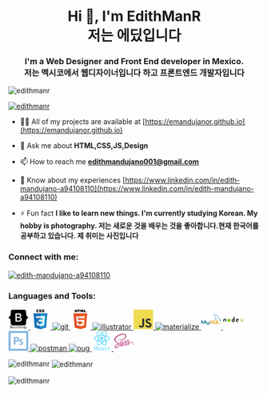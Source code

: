 <h1 align="center">Hi 👋, I'm EdithManR <br>저는 에딨입니다</h1>
<h3 align="center">I'm a Web Designer and Front End developer in Mexico. <br>저는 멕시코에서 웹디자이너입니다 하고 프론트엔드 개발자입니다</h3>

<p align="left"> <img src="https://komarev.com/ghpvc/?username=edithmanr&label=Profile%20views&color=0e75b6&style=flat" alt="edithmanr" /> </p>

<p align="left"> <a href="https://github.com/ryo-ma/github-profile-trophy"><img src="https://github-profile-trophy.vercel.app/?username=edithmanr" alt="edithmanr" /></a> </p>

- 👨‍💻 All of my projects are available at [https://emandujanor.github.io](https://emandujanor.github.io)

- 💬 Ask me about **HTML,CSS,JS,Design**

- 📫 How to reach me **edithmandujano001@gmail.com**

- 📄 Know about my experiences [https://www.linkedin.com/in/edith-mandujano-a94108110](https://www.linkedin.com/in/edith-mandujano-a94108110)

- ⚡ Fun fact **I like to learn new things. I'm currently studying Korean. My hobby is photography. 저는 새로운 것을 배우는 것을 좋아합니다.현재 한국어를 공부하고 있습니다. 제 취미는 사진입니다**

<h3 align="left">Connect with me:</h3>
<p align="left">
<a href="https://linkedin.com/in/edith-mandujano-a94108110" target="blank"><img align="center" src="https://raw.githubusercontent.com/rahuldkjain/github-profile-readme-generator/master/src/images/icons/Social/linked-in-alt.svg" alt="edith-mandujano-a94108110" height="30" width="40" /></a>
</p>

<h3 align="left">Languages and Tools:</h3>
<p align="left"> <a href="https://getbootstrap.com" target="_blank" rel="noreferrer"> <img src="https://raw.githubusercontent.com/devicons/devicon/master/icons/bootstrap/bootstrap-plain-wordmark.svg" alt="bootstrap" width="40" height="40"/> </a> <a href="https://www.w3schools.com/css/" target="_blank" rel="noreferrer"> <img src="https://raw.githubusercontent.com/devicons/devicon/master/icons/css3/css3-original-wordmark.svg" alt="css3" width="40" height="40"/> </a>  <a href="https://git-scm.com/" target="_blank" rel="noreferrer"> <img src="https://www.vectorlogo.zone/logos/git-scm/git-scm-icon.svg" alt="git" width="40" height="40"/> </a> <a href="https://www.w3.org/html/" target="_blank" rel="noreferrer"> <img src="https://raw.githubusercontent.com/devicons/devicon/master/icons/html5/html5-original-wordmark.svg" alt="html5" width="40" height="40"/> </a> <a href="https://www.adobe.com/in/products/illustrator.html" target="_blank" rel="noreferrer"> <img src="https://www.vectorlogo.zone/logos/adobe_illustrator/adobe_illustrator-icon.svg" alt="illustrator" width="40" height="40"/> </a> <a href="https://developer.mozilla.org/en-US/docs/Web/JavaScript" target="_blank" rel="noreferrer"> <img src="https://raw.githubusercontent.com/devicons/devicon/master/icons/javascript/javascript-original.svg" alt="javascript" width="40" height="40"/> </a> <a href="https://materializecss.com/" target="_blank" rel="noreferrer"> <img src="https://raw.githubusercontent.com/prplx/svg-logos/5585531d45d294869c4eaab4d7cf2e9c167710a9/svg/materialize.svg" alt="materialize" width="40" height="40"/> </a> <a href="https://www.mysql.com/" target="_blank" rel="noreferrer"> <img src="https://raw.githubusercontent.com/devicons/devicon/master/icons/mysql/mysql-original-wordmark.svg" alt="mysql" width="40" height="40"/> </a> <a href="https://nodejs.org" target="_blank" rel="noreferrer"> <img src="https://raw.githubusercontent.com/devicons/devicon/master/icons/nodejs/nodejs-original-wordmark.svg" alt="nodejs" width="40" height="40"/> </a> <a href="https://www.photoshop.com/en" target="_blank" rel="noreferrer"> <img src="https://raw.githubusercontent.com/devicons/devicon/master/icons/photoshop/photoshop-line.svg" alt="photoshop" width="40" height="40"/> </a> <a href="https://postman.com" target="_blank" rel="noreferrer"> <img src="https://www.vectorlogo.zone/logos/getpostman/getpostman-icon.svg" alt="postman" width="40" height="40"/> </a> <a href="https://pugjs.org" target="_blank" rel="noreferrer"> <img src="https://cdn.worldvectorlogo.com/logos/pug.svg" alt="pug" width="40" height="40"/> </a> <a href="https://reactjs.org/" target="_blank" rel="noreferrer"> <img src="https://raw.githubusercontent.com/devicons/devicon/master/icons/react/react-original-wordmark.svg" alt="react" width="40" height="40"/> </a> <a href="https://sass-lang.com" target="_blank" rel="noreferrer"> <img src="https://raw.githubusercontent.com/devicons/devicon/master/icons/sass/sass-original.svg" alt="sass" width="40" height="40"/> </a> </p>

<p><img align="left" src="https://github-readme-stats.vercel.app/api/top-langs?username=edithmanr&show_icons=true&locale=en&layout=compact" alt="edithmanr" /></p>

<p>&nbsp;<img align="center" src="https://github-readme-stats.vercel.app/api?username=edithmanr&show_icons=true&locale=en" alt="edithmanr" /></p>

<p><img align="center" src="https://github-readme-streak-stats.herokuapp.com/?user=edithmanr&" alt="edithmanr" /></p>
